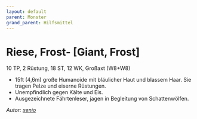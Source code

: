 ```yaml
---
layout: default
parent: Monster
grand_parent: Hilfsmittel
---
```


# Riese, Frost- [Giant, Frost]
10 TP, 2 Rüstung, 18 ST, 12 WK, Großaxt (W8+W8)
- 15ft (4,6m) große Humanoide mit bläulicher Haut und blassem Haar. Sie tragen Pelze und eiserne Rüstungen.
- Unempfindlich gegen Kälte und Eis.
- Ausgezeichnete Fährtenleser, jagen in Begleitung von Schattenwölfen.

*Autor: [xenio](https://xenioinabottle.blogspot.com)*
